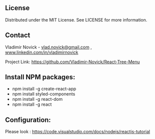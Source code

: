 
## License

Distributed under the MIT License. See LICENSE for more information.

## Contact

Vladimir Novick -  vlad.novick@gmail.com , www.linkedin.com/in/vladimirnovick

Project Link: https://github.com/Vladimir-Novick/React-Tree-Menu

  
## Install NPM packages:

-  npm install -g create-react-app
-  npm install styled-components
-  npm install -g react-dom
-  npm install -g react

## Configuration:

Please look : https://code.visualstudio.com/docs/nodejs/reactjs-tutorial
